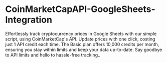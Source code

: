 # CoinMarketCapAPI-GoogleSheets-Integration
Effortlessly track cryptocurrency prices in Google Sheets with our simple script, using CoinMarketCap's API. Update prices with one click, costing just 1 API credit each time. The Basic plan offers 10,000 credits per month, ensuring you stay within limits and keep your data up-to-date. Say goodbye to API limits and hello to hassle-free tracking..
